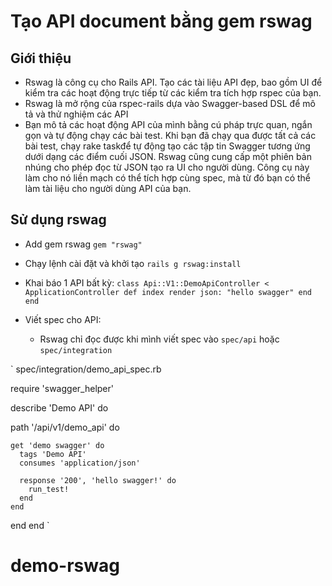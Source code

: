 # Tạo API document bằng gem rswag

## Giới thiệu
* Rswag là công cụ cho Rails API. Tạo các tài liệu API đẹp, bao gồm UI để kiểm tra các hoạt động trực tiếp từ các kiểm tra tích hợp rspec của bạn.
* Rswag là mở rộng của rspec-rails dựa vào Swagger-based DSL để mô tả và thử nghiệm các API
* Bạn mô tả các hoạt động API của mình bằng cú pháp trực quan, ngắn gọn và tự động chạy các bài test. Khi bạn đã chạy qua được tất cả các bài test, chạy rake taskđể tự động tạo các tập tin Swagger tương ứng dưới dạng các điểm cuối JSON. Rswag cũng cung cấp một phiên bản nhúng cho phép đọc từ JSON tạo ra UI cho người dùng. Công cụ này làm cho nó liền mạch có thể tích hợp cùng spec, mà từ đó bạn có thể làm tài liệu cho người dùng API của bạn.

## Sử dụng rswag

- Add gem rswag
`gem "rswag"`

- Chạy lệnh cài đặt và khởi tạo `rails g rswag:install`
- Khai báo 1 API bất kỳ:
`
class Api::V1::DemoApiController < ApplicationController
  def index
    render json: "hello swagger"
  end
end
`
- Viết spec cho API:
  - Rswag chỉ đọc được khi mình viết spec vào `spec/api` hoặc `spec/integration`

`
spec/integration/demo_api_spec.rb

require 'swagger_helper'

describe 'Demo API' do

  path '/api/v1/demo_api' do

    get 'demo swagger' do
      tags 'Demo API'
      consumes 'application/json'

      response '200', 'hello swagger!' do
        run_test!
      end
    end
  end
end
`
# demo-rswag
